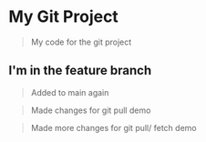 # My Git Project

> My code for the git project

## I'm in the feature branch

> Added to main again

> Made changes  for git pull demo

> Made more changes  for git pull/ fetch demo
> 
